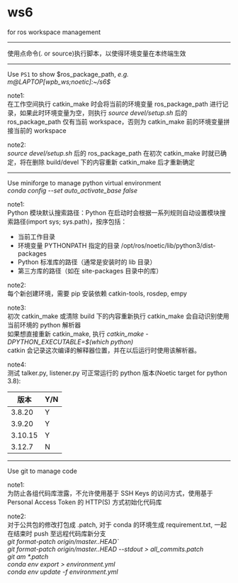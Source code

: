 # ws6
for ros workspace management

---
使用点命令(. or source)执行脚本，以使得环境变量在本终端生效


---
Use `PS1` to show \$ros_package_path, *e.g. m@LAPTOP[wpb_ws;noetic]:~/s6$*

note1:\
在工作空间执行 catkin_make 时会将当前的环境变量 ros_package_path 进行记录，如果此时环境变量为空，则执行 *source devel/setup.sh* 后的 ros_package_path 仅有当前 workspace，否则为 catkin_make 前的环境变量拼接当前的 workspace

note2:\
*source devel/setup.sh* 后的 ros_package_path 在初次 catkin_make 时就已确定，将在删除 build/devel 下的内容重新 catkin_make 后才重新确定

---
Use miniforge to manage python virtual environment\
*conda config --set auto_activate_base false*

note1:\
Python 模块默认搜索路径：Python 在启动时会根据一系列规则自动设置模块搜索路径(import sys; sys.path)，按序包括：
- 当前工作目录
- 环境变量 PYTHONPATH 指定的目录 /opt/ros/noetic/lib/python3/dist-packages
- Python 标准库的路径（通常是安装时的 lib 目录）
- 第三方库的路径（如在 site-packages 目录中的库） 

note2:\
每个新创建环境，需要 pip 安装依赖 catkin-tools, rosdep, empy

note3:\
初次 catkin_make 或清除 build 下的内容重新执行 catkin_make 会自动识别使用当前环境的 python 解析器\
如果想直接重新 catkin_make, 执行 *catkin_make -DPYTHON_EXECUTABLE=$(which python)*\
catkin 会记录这次编译的解释器位置，并在以后运行时使用该解析器。

note4:\
测试 talker.py, listener.py 可正常运行的 python 版本(Noetic target for python 3.8):

| 版本 | Y/N | 
| --- | --- |
| 3.8.20 | Y |
| 3.9.20 | Y |
| 3.10.15 | Y | 
| 3.12.7 | N |  


---
Use git to manage code

note1:\
为防止各组代码库泄露，不允许使用基于 SSH Keys 的访问方式，使用基于 Personal Access Token 的 HTTP(S) 方式初始化代码库

note2:\
对于公共包的修改打包成 .patch, 对于 conda 的环境生成 requirement.txt, 一起在结束时 push 至远程代码库新分支\
*git format-patch origin/master..HEAD`*\
*git format-patch origin/master..HEAD --stdout > all_commits.patch*\
*git am \*.patch*\
*conda env export > environment.yml*\
*conda env update -f environment.yml*
